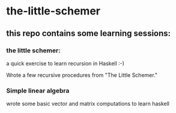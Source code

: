 # the-little-schemer

## this repo contains some learning sessions:

### the little schemer:

a quick exercise to learn recursion in Haskell :-)

Wrote a few recursive procedures from "The Little Schemer."

### Simple linear algebra 
wrote some basic vector and matrix computations to learn haskell
